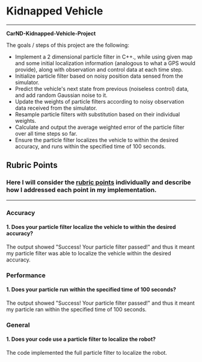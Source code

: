 # **Kidnapped Vehicle** 
---

**CarND-Kidnapped-Vehicle-Project**

The goals / steps of this project are the following:
* Implement a 2 dimensional particle filter in C++., while using given map and some initial localization information (analogous to what a GPS would provide), along with observation and control data at each time step.
* Initialize particle filter based on noisy position data sensed from the simulator.
* Predict the vehicle's next state from previous (noiseless control) data, and add random Gaussian noise to it.
* Update the weights of particle filters according to noisy observation data received from the simulator.
* Resample particle filters with substitution based on their individual weights.
* Calculate and output the average weighted error of the particle filter over all time steps so far.
* Ensure the particle filter localizes the vehicle to within the desired accuracy, and runs within the specified time of 100 seconds.

## Rubric Points
### Here I will consider the [rubric points](https://review.udacity.com/#!/rubrics/747/view) individually and describe how I addressed each point in my implementation.  

---
### Accuracy

#### 1. Does your particle filter localize the vehicle to within the desired accuracy?

The output showed "Success! Your particle filter passed!" and thus it meant my particle filter was able to localize the vehicle within the desired accuracy.

### Performance

#### 1. Does your particle run within the specified time of 100 seconds?

The output showed "Success! Your particle filter passed!" and thus it meant my particle ran within the specified time of 100 seconds.

### General

#### 1. Does your code use a particle filter to localize the robot?

The code implemented the full particle filter to localize the robot.

